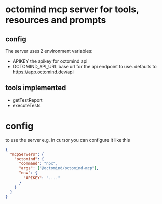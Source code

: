 # octomind mcp server for tools, resources and prompts

## config

The server uses 2 environment variables:

- APIKEY the apikey for octomind api
- OCTOMIND_API_URL  base url for the api endpoint to use. defaults to https://app.octomind.dev/api

## tools implemented

- getTestReport
- executeTests


# config

to use the server e.g. in cursor you can configure it like this

```json
{
  "mcpServers": {
    "octomind": {
      "command": "npx",
      "args": ["@octomind/octomind-mcp"],
      "env": {
        "APIKEY": "...."
      }
    }
  }
}
```
